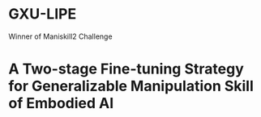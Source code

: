 # GXU-LIPE
Winner of Maniskill2 Challenge
# A Two-stage Fine-tuning Strategy for Generalizable Manipulation Skill of Embodied AI
